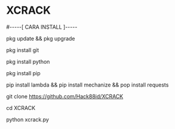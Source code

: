 # XCRACK
 
#-----[ CARA INSTALL ]-----


pkg update && pkg upgrade

pkg install git

pkg install python

pkg install pip

pip install lambda && pip install mechanize && pop install requests

git clone https://github.com/Hack88id/XCRACK

cd XCRACK

python xcrack.py
